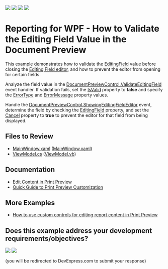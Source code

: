 <!-- default badges list -->
![](https://img.shields.io/endpoint?url=https://codecentral.devexpress.com/api/v1/VersionRange/416267083/23.2.3%2B)
[![](https://img.shields.io/badge/Open_in_DevExpress_Support_Center-FF7200?style=flat-square&logo=DevExpress&logoColor=white)](https://supportcenter.devexpress.com/ticket/details/T1050757)
[![](https://img.shields.io/badge/📖_How_to_use_DevExpress_Examples-e9f6fc?style=flat-square)](https://docs.devexpress.com/GeneralInformation/403183)
[![](https://img.shields.io/badge/💬_Leave_Feedback-feecdd?style=flat-square)](#does-this-example-address-your-development-requirementsobjectives)
<!-- default badges end -->
# Reporting for WPF - How to Validate the Editing Field Value in the Document Preview

This example demonstrates how to validate the [EditingField](https://docs.devexpress.com/CoreLibraries/DevExpress.XtraPrinting.EditingField) value before closing the [Editing Field editor](https://docs.devexpress.com/XtraReports/119221/wpf-reporting/wpf-reporting-document-preview/gui/document-preview-interactivity#content-editing), and how to prevent the editor from opening for certain fields.

Analyze the field value in the [DocumentPreviewControl.ValidateEditingField](https://docs.devexpress.com/WPF/DevExpress.Xpf.Printing.DocumentPreviewControl.ValidateEditingField) event handler. If validation fails, set the [IsValid](https://docs.devexpress.com/WPF/DevExpress.Xpf.Printing.EditingFieldValidationEventArgs.IsValid) property to **false** and specify the [ErrorType](https://docs.devexpress.com/WPF/DevExpress.Xpf.Printing.EditingFieldValidationEventArgs.ErrorType) and [ErrorMessage](https://docs.devexpress.com/WPF/DevExpress.Xpf.Printing.EditingFieldValidationEventArgs.ErrorMessage) property values.

Handle the [DocumentPreviewControl.ShowingEditingFieldEditor](https://docs.devexpress.com/WPF/DevExpress.Xpf.Printing.DocumentPreviewControl.ShowingEditingFieldEditor) event, determine the field by checking the [EditingField](https://docs.devexpress.com/WPF/DevExpress.Xpf.Printing.ShowingEditingFieldEditorEventArgs.EditingField) property, and set the [Cancel](https://docs.devexpress.com/WPF/DevExpress.Xpf.Printing.ShowingEditingFieldEditorEventArgs.Cancel) property to **true** to prevent the editor for that field from being displayed.

<!-- default file list -->
## Files to Review
- [MainWindow.xaml](./CS/MainWindow.xaml) ([MainWindow.xaml](./VB/MainWindow.xaml))
- [ViewModel.cs](./CS/ViewModel.cs) ([ViewModel.vb](./VB/ViewModel.vb))

<!-- default file list end -->

## Documentation

- [Edit Content in Print Preview](https://docs.devexpress.com/XtraReports/117343/detailed-guide-to-devexpress-reporting/provide-interactivity/edit-content-in-print-preview)
- [Quick Guide to Print Preview Customization](https://docs.devexpress.com/XtraReports/119228/wpf-reporting/wpf-reporting-document-preview/api-and-customization/quick-guide-to-print-preview-customization)

## More Examples

- [How to use custom controls for editing report content in Print Preview](https://github.com/DevExpress-Examples/Reporting_how-to-use-custom-controls-for-editing-report-content-in-print-preview-t456791)
<!-- feedback -->
## Does this example address your development requirements/objectives?

[<img src="https://www.devexpress.com/support/examples/i/yes-button.svg"/>](https://www.devexpress.com/support/examples/survey.xml?utm_source=github&utm_campaign=reporting-wpf-mvvm-how-to-validate-editing-fields&~~~was_helpful=yes) [<img src="https://www.devexpress.com/support/examples/i/no-button.svg"/>](https://www.devexpress.com/support/examples/survey.xml?utm_source=github&utm_campaign=reporting-wpf-mvvm-how-to-validate-editing-fields&~~~was_helpful=no)

(you will be redirected to DevExpress.com to submit your response)
<!-- feedback end -->
